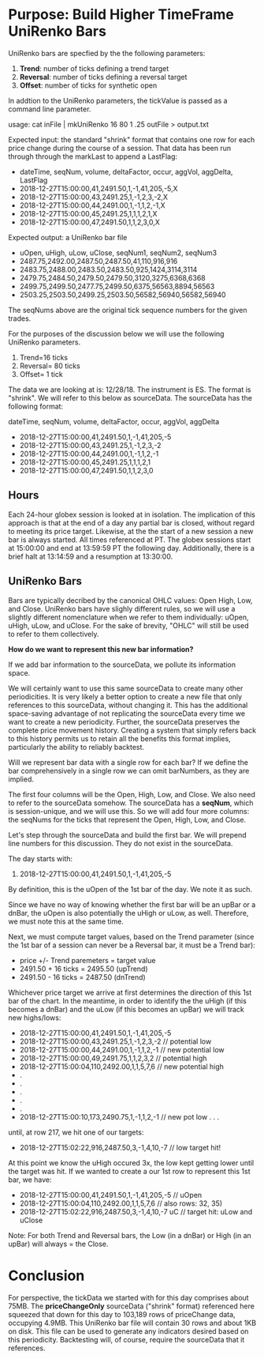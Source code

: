 Purpose: Build Higher TimeFrame UniRenko Bars
===============
UniRenko bars are specfied by the the following parameters:

1. **Trend**: number of ticks defining a trend target
2. **Reversal**: number of ticks defining a reversal target
3. **Offset**: number of ticks for synthetic open

In addtion to the UniRenko parameters, the tickValue is passed as a 
command line parameter.  

usage: cat inFile | mkUniRenko 16 80 1 .25 outFile > output.txt

Expected input: the standard "shrink" format that contains one row for each
price change during the course of a session.  That data has been run through 
through the markLast to append a LastFlag:

- dateTime, seqNum, volume, deltaFactor, occur, aggVol, aggDelta, LastFlag
- 2018-12-27T15:00:00,41,2491.50,1,-1,41,205,-5,X
- 2018-12-27T15:00:00,43,2491.25,1,-1,2,3,-2,X
- 2018-12-27T15:00:00,44,2491.00,1,-1,1,2,-1,X
- 2018-12-27T15:00:00,45,2491.25,1,1,1,2,1,X
- 2018-12-27T15:00:00,47,2491.50,1,1,2,3,0,X

Expected output: a UniRenko bar file

- uOpen, uHigh, uLow, uClose, seqNum1, seqNum2, seqNum3
- 2487.75,2492.00,2487.50,2487.50,41,110,916,916
- 2483.75,2488.00,2483.50,2483.50,925,1424,3114,3114
- 2479.75,2484.50,2479.50,2479.50,3120,3275,6368,6368
- 2499.75,2499.50,2477.75,2499.50,6375,56563,8894,56563
- 2503.25,2503.50,2499.25,2503.50,56582,56940,56582,56940

The seqNums above are the original tick sequence numbers for the given trades.

For the purposes of the discussion below we will use the following UniRenko parameters.

1. Trend=16 ticks
2. Reversal= 80 ticks
3. Offset= 1 tick

The data we are looking at is: 12/28/18.
The instrument is ES.
The format is "shrink". We will refer to this below as sourceData.
The sourceData has the following format:

dateTime, seqNum, volume, deltaFactor, occur, aggVol, aggDelta

- 2018-12-27T15:00:00,41,2491.50,1,-1,41,205,-5
- 2018-12-27T15:00:00,43,2491.25,1,-1,2,3,-2
- 2018-12-27T15:00:00,44,2491.00,1,-1,1,2,-1
- 2018-12-27T15:00:00,45,2491.25,1,1,1,2,1
- 2018-12-27T15:00:00,47,2491.50,1,1,2,3,0

Hours
----

Each 24-hour globex session is looked at in isolation. The implication of this 
approach is that at the end of a day any partial bar is closed, without regard 
to meeting its price target. Likewise, at the the start of a new session a new 
bar is always started. All times referenced at PT.  The globex sessions start 
at 15:00:00 and end at 13:59:59 PT the following day. Additionally, there is a
brief halt at 13:14:59 and a resumption at 13:30:00.

UniRenko Bars
-------

Bars are typically decribed by the canonical OHLC values: Open High, Low, 
and Close.  UniRenko bars have slighly different rules, so we will use a slightly
different nomenclature when we refer to them individually: uOpen, uHigh, uLow, 
and uClose. For the sake of brevity, "OHLC" will still be used to refer to them 
collectively.

**How do we want to represent this new bar information?**

If we add bar information to the sourceData, we pollute its information space.  
 
We will certainly want to use this same sourceData to create many other 
periodicities.  It is very likely a better option to create a new file that 
only references to this sourceData, without changing it.  This has the additional 
space-saving advantage of not replicating the sourceData every time we want to 
create a new periodicity. Further, the sourceData preserves the complete price 
movement history.  Creating a system that simply refers back to this history 
permits us to retain all the benefits this format implies, particularly the 
ability to reliably backtest.

Will we represent bar data with a single row for each bar? If we define the bar 
comprehensively in a single row we can omit barNumbers, as they are implied.  

The first four columns will be the Open, High, Low, and Close. 
We also need to refer to the sourceData somehow.  The sourceData has a 
**seqNum**, which is session-unique, and we will use this. So we will add four more columns: the seqNums for the ticks that represent the Open, High, Low, and Close.


Let's step through the sourceData and build the first bar.  We will prepend 
line numbers for this discussion. They do not exist in the sourceData.

The day starts with:

1. 2018-12-27T15:00:00,41,2491.50,1,-1,41,205,-5

By definition, this is the uOpen of the 1st bar of the day. We note it as such.

Since we have no way of knowing whether the first bar will be an upBar or a dnBar, 
the uOpen is also potentially the uHigh or uLow, as well.  Therefore, we must 
note this at the same time. 

Next, we must compute target values, based on the Trend parameter 
(since the 1st bar of a session can never be a Reversal bar, it must be a 
Trend bar): 

- price +/- Trend paremeters = target value
- 2491.50 + 16 ticks = 2495.50 (upTrend)
- 2491.50 - 16 ticks = 2487.50 (dnTrend)

Whichever price target we arrive at first determines the direction of this 
1st bar of the chart. In the meantime, in order to identify the the 
uHigh (if this becomes a dnBar) and the uLow (if this becomes an upBar) 
we will track new highs/lows:

- 2018-12-27T15:00:00,41,2491.50,1,-1,41,205,-5
- 2018-12-27T15:00:00,43,2491.25,1,-1,2,3,-2  // potential low
- 2018-12-27T15:00:00,44,2491.00,1,-1,1,2,-1  // new potential low
- 2018-12-27T15:00:00,49,2491.75,1,1,2,3,2    // potential high
- 2018-12-27T15:00:04,110,2492.00,1,1,5,7,6   // new potential high
- .
- .
- .
- .
- .
- 2018-12-27T15:00:10,173,2490.75,1,-1,1,2,-1 // new pot low
.
.
.

until, at row 217, we hit one of our targets:

- 2018-12-27T15:02:22,916,2487.50,3,-1,4,10,-7 // low target hit!

At this point we know the uHigh occured 3x, the low kept getting lower until 
the target was hit. If we wanted to create a our 1st row to represent this
1st bar, we have:

- 2018-12-27T15:00:00,41,2491.50,1,-1,41,205,-5 // uOpen
- 2018-12-27T15:00:04,110,2492.00,1,1,5,7,6 // also rows: 32, 35)
- 2018-12-27T15:02:22,916,2487.50,3,-1,4,10,-7 uC // target hit: uLow and uClose 


Note: For both Trend and Reversal bars, the Low (in a dnBar) or High (in an upBar) 
will always = the Close.  

Conclusion
==========
For perspective, the tickData we started with for this day comprises about 75MB.
The **priceChangeOnly** sourceData ("shrink" format) referenced here squeezed that down for this day to 103,189 rows of priceChange data, occupying 4.9MB. This UniRenko bar 
file will contain 30 rows and about 1KB on disk. This file can be used to 
generate any indicators desired based on this periodicity. Backtesting will, 
of course, require the sourceData that it references.




